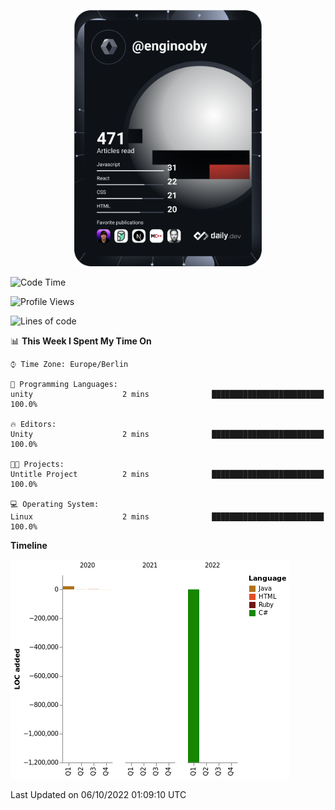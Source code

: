 <p align="center">
<a href="https://app.daily.dev/enginooby"><img src="devcard.svg" width="300" alt="enginooby's Dev Card"/></a>
</p>

<!--START_SECTION:waka-->
![Code Time](http://img.shields.io/badge/Code%20Time-105%20hrs%2016%20mins-blue)

![Profile Views](http://img.shields.io/badge/Profile%20Views-0-blue)

![Lines of code](https://img.shields.io/badge/From%20Hello%20World%20I%27ve%20Written--1%20Million%20lines%20of%20code-blue)

📊 **This Week I Spent My Time On** 

```text
⌚︎ Time Zone: Europe/Berlin

💬 Programming Languages: 
unity                    2 mins              █████████████████████████   100.0%

🔥 Editors: 
Unity                    2 mins              █████████████████████████   100.0%

🐱‍💻 Projects: 
Untitle Project          2 mins              █████████████████████████   100.0%

💻 Operating System: 
Linux                    2 mins              █████████████████████████   100.0%

```

**Timeline**

![Chart not found](https://raw.githubusercontent.com/enginooby/enginooby/main/charts/bar_graph.png) 


 Last Updated on 06/10/2022 01:09:10 UTC
<!--END_SECTION:waka-->
